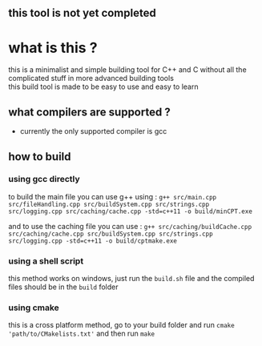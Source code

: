## **this tool is not yet completed**

# what is this ?
this is a minimalist and simple building tool for C++ and C without all the complicated stuff in more advanced building tools<br>
this build tool is made to be easy to use and easy to learn
## what compilers are supported ?
- currently the only supported compiler is gcc
  
## how to build
### using gcc directly
to build the main file you can use g++ using :  `g++ src/main.cpp src/fileHandling.cpp src/buildSystem.cpp src/strings.cpp src/logging.cpp src/caching/cache.cpp -std=c++11 -o build/minCPT.exe `

and to use the caching file you can use : `g++ src/caching/buildCache.cpp src/caching/cache.cpp src/buildSystem.cpp src/strings.cpp src/logging.cpp -std=c++11 -o build/cptmake.exe`

### using a shell script
this method works on windows, just run the `build.sh` file and the compiled files should be in the `build` folder

### using cmake
this is a cross platform method, go to your build folder and run `cmake 'path/to/CMakelists.txt'` and then run `make`